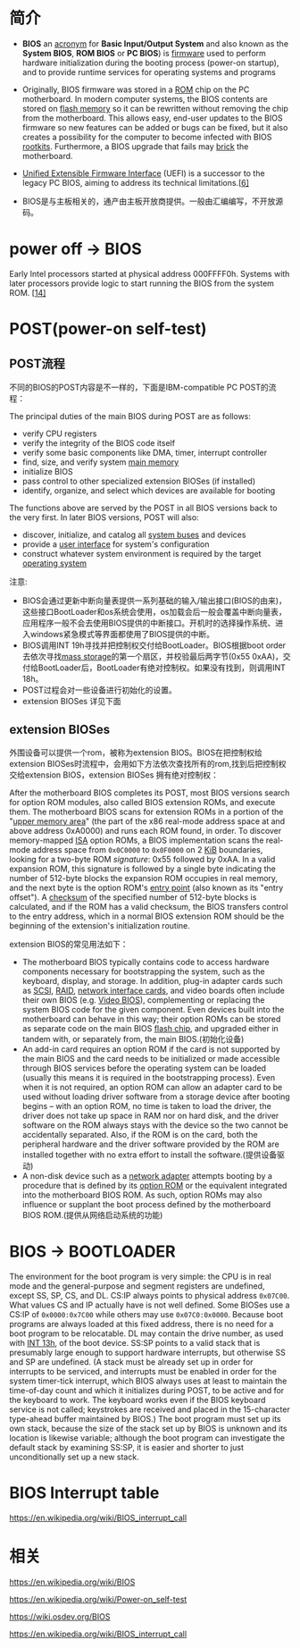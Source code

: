 # 简介

- **BIOS**  an [acronym](https://en.wikipedia.org/wiki/Acronym) for **Basic Input/Output System** and also known as the **System BIOS**, **ROM BIOS** or **PC BIOS**) is [firmware](https://en.wikipedia.org/wiki/Firmware) used to perform hardware initialization during the booting process (power-on startup), and to provide runtime services for operating systems and programs

- Originally, BIOS firmware was stored in a [ROM](https://en.wikipedia.org/wiki/Read-only_memory) chip on the PC motherboard. In modern computer systems, the BIOS contents are stored on [flash memory](https://en.wikipedia.org/wiki/Flash_memory) so it can be rewritten without removing the chip from the motherboard. This allows easy, end-user updates to the BIOS firmware so new features can be added or bugs can be fixed, but it also creates a possibility for the computer to become infected with BIOS [rootkits](https://en.wikipedia.org/wiki/Rootkit). Furthermore, a BIOS upgrade that fails may [brick](https://en.wikipedia.org/wiki/Brick_(electronics)) the motherboard.

- [Unified Extensible Firmware Interface](https://en.wikipedia.org/wiki/Unified_Extensible_Firmware_Interface) (UEFI) is a successor to the legacy PC BIOS, aiming to address its technical limitations.[[6\]](https://en.wikipedia.org/wiki/BIOS#cite_note-Bradley-6)

- BIOS是与主板相关的，通产由主板开放商提供。一般由汇编编写，不开放源码。

# power off → BIOS

Early Intel processors started at physical address 000FFFF0h. Systems with later processors provide logic to start running the BIOS from the system ROM. [[14\]](https://en.wikipedia.org/wiki/BIOS#cite_note-14)

# POST(power-on self-test)

## POST流程

不同的BIOS的POST内容是不一样的，下面是IBM-compatible PC POST的流程：

The principal duties of the main BIOS during POST are as follows:

- verify CPU registers
- verify the integrity of the BIOS code itself
- verify some basic components like DMA, timer, interrupt controller
- find, size, and verify system [main memory](https://en.wikipedia.org/wiki/Main_memory)
- initialize BIOS
- pass control to other specialized extension BIOSes (if installed)
- identify, organize, and select which devices are available for booting

The functions above are served by the POST in all BIOS versions back to the very first. In later BIOS versions, POST will also:

- discover, initialize, and catalog all [system buses](https://en.wikipedia.org/wiki/System_bus) and devices
- provide a [user interface](https://en.wikipedia.org/wiki/User_interface) for system's configuration
- construct whatever system environment is required by the target [operating system](https://en.wikipedia.org/wiki/Operating_system)



注意:

- BIOS会通过更新中断向量表提供一系列基础的输入/输出接口(BIOS的由来)，这些接口BootLoader和os系统会使用，os加载会后一般会覆盖中断向量表，应用程序一般不会去使用BIOS提供的中断接口。开机时的选择操作系统、进入windows紧急模式等界面都使用了BIOS提供的中断。
- BIOS调用INT 19h寻找并把控制权交付给BootLoader。BIOS根据boot order去依次寻找[mass storage](https://en.wikipedia.org/wiki/Mass_storage)的第一个扇区，并校验最后两字节(0x55 0xAA)，交付给BootLoader后，BootLoader有绝对控制权。如果没有找到，则调用INT 18h。
- POST过程会对一些设备进行初始化的设置。
- extension BIOSes 详见下面

## extension BIOSes 

外围设备可以提供一个rom，被称为extension BIOS。BIOS在把控制权给extension BIOSes时流程中，会用如下方法依次查找所有的rom,找到后把控制权交给extension BIOS，extension BIOSes 拥有绝对控制权：

After the motherboard BIOS completes its POST, most BIOS versions search for option ROM modules, also called BIOS extension ROMs, and execute them. The motherboard BIOS scans for extension ROMs in a portion of the "[upper memory area](https://en.wikipedia.org/wiki/Upper_memory_area)" (the part of the x86 real-mode address space at and above address 0xA0000) and runs each ROM found, in order. To discover memory-mapped [ISA](https://en.wikipedia.org/wiki/Industry_Standard_Architecture) option ROMs, a BIOS implementation scans the real-mode address space from `0x0C0000` to `0x0F0000` on 2 [KiB](https://en.wikipedia.org/wiki/KiB) boundaries, looking for a two-byte ROM *signature*: 0x55 followed by 0xAA. In a valid expansion ROM, this signature is followed by a single byte indicating the number of 512-byte blocks the expansion ROM occupies in real memory, and the next byte is the option ROM's [entry point](https://en.wikipedia.org/wiki/Entry_point) (also known as its "entry offset"). A [checksum](https://en.wikipedia.org/wiki/Checksum) of the specified number of 512-byte blocks is calculated, and if the ROM has a valid checksum, the BIOS transfers control to the entry address, which in a normal BIOS extension ROM should be the beginning of the extension's initialization routine.

extension BIOS的常见用法如下：

- The motherboard BIOS typically contains code to access hardware components necessary for bootstrapping the system, such as the keyboard, display, and storage. In addition, plug-in adapter cards such as [SCSI](https://en.wikipedia.org/wiki/SCSI), [RAID](https://en.wikipedia.org/wiki/RAID), [network interface cards](https://en.wikipedia.org/wiki/Network_interface_card), and video boards often include their own BIOS (e.g. [Video BIOS](https://en.wikipedia.org/wiki/Video_BIOS)), complementing or replacing the system BIOS code for the given component. Even devices built into the motherboard can behave in this way; their option ROMs can be stored as separate code on the main BIOS [flash chip](https://en.wikipedia.org/wiki/Flash_chip), and upgraded either in tandem with, or separately from, the main BIOS.(初始化设备)
- An add-in card requires an option ROM if the card is not supported by the main BIOS and the card needs to be initialized or made accessible through BIOS services before the operating system can be loaded (usually this means it is required in the bootstrapping process). Even when it is not required, an option ROM can allow an adapter card to be used without loading driver software from a storage device after booting begins – with an option ROM, no time is taken to load the driver, the driver does not take up space in RAM nor on hard disk, and the driver software on the ROM always stays with the device so the two cannot be accidentally separated. Also, if the ROM is on the card, both the peripheral hardware and the driver software provided by the ROM are installed together with no extra effort to install the software.(提供设备驱动)
- A non-disk device such as a [network adapter](https://en.wikipedia.org/wiki/Network_adapter) attempts booting by a procedure that is defined by its [option ROM](https://en.wikipedia.org/wiki/Option_ROM) or the equivalent integrated into the motherboard BIOS ROM. As such, option ROMs may also influence or supplant the boot process defined by the motherboard BIOS ROM.(提供从网络启动系统的功能)



# BIOS → BOOTLOADER

The environment for the boot program is very simple: the CPU is in real mode and the general-purpose and segment registers are undefined, except SS, SP, CS, and DL. CS:IP always points to physical address `0x07C00`. What values CS and IP actually have is not well defined. Some BIOSes use a CS:IP of `0x0000:0x7C00` while others may use `0x07C0:0x0000`. Because boot programs are always loaded at this fixed address, there is no need for a boot program to be relocatable. DL may contain the drive number, as used with [INT 13h](https://en.wikipedia.org/wiki/INT_13H), of the boot device. SS:SP points to a valid stack that is presumably large enough to support hardware interrupts, but otherwise SS and SP are undefined. (A stack must be already set up in order for interrupts to be serviced, and interrupts must be enabled in order for the system timer-tick interrupt, which BIOS always uses at least to maintain the time-of-day count and which it initializes during POST, to be active and for the keyboard to work. The keyboard works even if the BIOS keyboard service is not called; keystrokes are received and placed in the 15-character type-ahead buffer maintained by BIOS.) The boot program must set up its own stack, because the size of the stack set up by BIOS is unknown and its location is likewise variable; although the boot program can investigate the default stack by examining SS:SP, it is easier and shorter to just unconditionally set up a new stack.



# BIOS Interrupt table

https://en.wikipedia.org/wiki/BIOS_interrupt_call



# 相关

https://en.wikipedia.org/wiki/BIOS

https://en.wikipedia.org/wiki/Power-on_self-test

https://wiki.osdev.org/BIOS

https://en.wikipedia.org/wiki/BIOS_interrupt_call